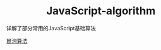 # <center>JavaScript-algorithm</center>
详解了部分常用的JavaScript基础算法

[冒泡算法](https://github.com/liuerwa/JavaScript-algorithm/blob/master/%E5%86%92%E6%B3%A1.md)
